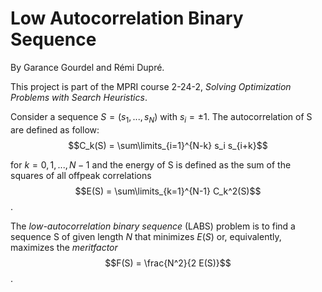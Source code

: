 Low Autocorrelation Binary Sequence
===================================

By Garance Gourdel and Rémi Dupré.

This project is part of the MPRI course 2-24-2, *Solving Optimization Problems
with Search Heuristics*.

Consider a sequence $S = (s_1, ..., s_N)$ with $s_i = \pm 1$. The autocorrelation of S are defined as follow:
  $$C_k(S) = \sum\limits_{i=1}^{N-k} s_i s_{i+k}$$
  
for $k = 0, 1, ..., N-1$ and the energy of S is defined as the sum of the squares of all offpeak correlations
  $$E(S) = \sum\limits_{k=1}^{N-1} C_k^2(S)$$.

The *low-autocorrelation binary sequence* (LABS) problem is to find a sequence S of given length $N$ that minimizes $E(S)$ or, equivalently, maximizes the $merit factor$
  $$F(S) = \frac{N^2}{2 E(S)}$$.
